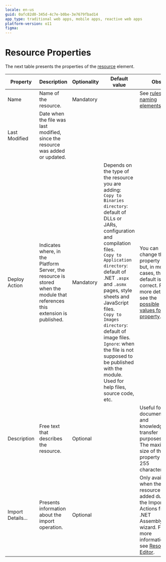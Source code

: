 ```yaml
---
locale: en-us
guid: 0afc82d0-345d-4c7e-b0be-3e7679fbad14
app_type: traditional web apps, mobile apps, reactive web apps
platform-version: o11
figma:
---
```


# Resource Properties

The next table presents the properties of the [resource](<../../../extensibility-and-integration/integration-studio/managing-extensions/resource-define.md>) element.  

|Property|Description|Optionality|Default value|Obs.|
|--- |--- |--- |--- |--- |
|Name|Name of the resource.|Mandatory||See [rules for naming elements](<../element-naming.md>).|
|Last Modified|Date when the file was last modified, since the resource was added or updated.||||
|Deploy Action|Indicates where, in the Platform Server, the resource is stored when the module that references this extension is published.|Mandatory|Depends on the type of the resource you are adding:<br/>`Copy to Binaries directory`: default of DLLs or JARs, configuration and compilation files.<br/>`Copy to Application directory`: default of .NET `.aspx` and `.asmx` pages, style sheets and JavaScript files.<br/>`Copy to Images directory`: default of image files.<br/>`Ignore`: when the file is not supposed to be published with the module. Used for help files, source code, etc.|You can change the property value but, in most cases, the default is correct. For more details, see the [possible values for this property](<../editor/resource.md>).|
|Description|Free text that describes the resource.|Optional||Useful for documentation and knowledge transfer purposes.<br/>The maximum size of this property is 255 characters.|
|Import Details...|Presents information about the import operation.|Optional||Only available when the resource was added during the Import Actions from .NET Assembly wizard. For more information, see [Resource Editor](<../editor/resource.md>).|
